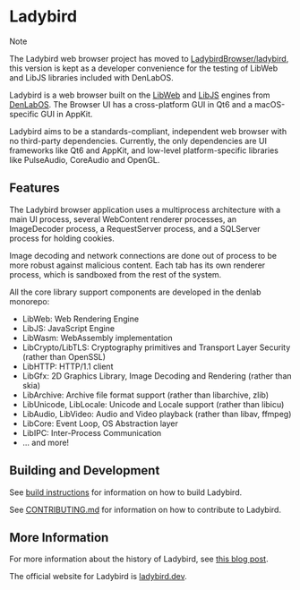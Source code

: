 # Ladybird

> [!NOTE]
> The Ladybird web browser project has moved to [LadybirdBrowser/ladybird](https://github.com/LadybirdBrowser/ladybird), this version is kept as a developer convenience for the testing of LibWeb and LibJS libraries included with DenLabOS.

Ladybird is a web browser built on the [LibWeb](https://github.com/DenLabOS/denlab/tree/master/Userland/Libraries/LibWeb) and [LibJS](https://github.com/DenLabOS/denlab/tree/master/Userland/Libraries/LibJS) engines from [DenLabOS](https://github.com/DenLabOS/denlab).
The Browser UI has a cross-platform GUI in Qt6 and a macOS-specific GUI in AppKit.

Ladybird aims to be a standards-compliant, independent web browser with no third-party dependencies.
Currently, the only dependencies are UI frameworks like Qt6 and AppKit, and low-level platform-specific
libraries like PulseAudio, CoreAudio and OpenGL.

## Features

The Ladybird browser application uses a multiprocess architecture with a main UI process, several WebContent renderer processes,
an ImageDecoder process, a RequestServer process, and a SQLServer process for holding cookies.

Image decoding and network connections are done out of process to be more robust against malicious content.
Each tab has its own renderer process, which is sandboxed from the rest of the system.

All the core library support components are developed in the denlab monorepo:

-   LibWeb: Web Rendering Engine
-   LibJS: JavaScript Engine
-   LibWasm: WebAssembly implementation
-   LibCrypto/LibTLS: Cryptography primitives and Transport Layer Security (rather than OpenSSL)
-   LibHTTP: HTTP/1.1 client
-   LibGfx: 2D Graphics Library, Image Decoding and Rendering (rather than skia)
-   LibArchive: Archive file format support (rather than libarchive, zlib)
-   LibUnicode, LibLocale: Unicode and Locale support (rather than libicu)
-   LibAudio, LibVideo: Audio and Video playback (rather than libav, ffmpeg)
-   LibCore: Event Loop, OS Abstraction layer
-   LibIPC: Inter-Process Communication
-   ... and more!

## Building and Development

See [build instructions](../Documentation/BuildInstructionsLadybird.md) for information on how to build Ladybird.

See [CONTRIBUTING.md](../CONTRIBUTING.md) for information on how to contribute to Ladybird.

## More Information

For more information about the history of Ladybird, see [this blog post](https://awesomekling.github.io/Ladybird-a-new-cross-platform-browser-project/).

The official website for Ladybird is [ladybird.dev](https://ladybird.dev).

